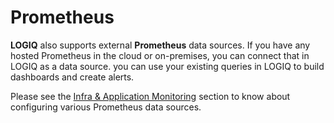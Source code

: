 # Prometheus

**LOGIQ** also supports external **Prometheus** data sources. If you have any hosted Prometheus in the cloud or on-premises, you can connect that in LOGIQ as a data source. you can use your existing queries in LOGIQ to build dashboards and create alerts.&#x20;

Please see the [Infra & Application Monitoring](../../monitoring/prometheus/) section to know about configuring various Prometheus data sources.
